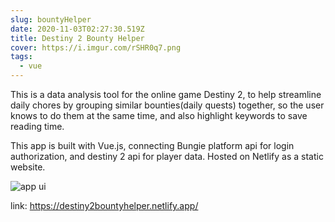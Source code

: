 ```yaml
---
slug: bountyHelper
date: 2020-11-03T02:27:30.519Z
title: Destiny 2 Bounty Helper
cover: https://i.imgur.com/rSHR0q7.png
tags:
  - vue
---
```

This is a data analysis tool for the online game Destiny 2, to help streamline daily chores by grouping similar bounties(daily quests) together, so the user knows to do them at the same time, and also highlight keywords to save reading time.

This app is built with Vue.js, connecting Bungie platform api for login authorization, and destiny 2 api for player data. Hosted on Netlify as a static website.

![app ui](/assets/photo_2021-04-15_10-30-32.jpg "app ui")

link: <https://destiny2bountyhelper.netlify.app/>